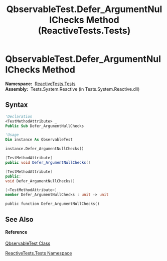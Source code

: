 ﻿---
title: QbservableTest.Defer_ArgumentNullChecks Method  (ReactiveTests.Tests)
TOCTitle: Defer_ArgumentNullChecks Method
ms:assetid: M:ReactiveTests.Tests.QbservableTest.Defer_ArgumentNullChecks
ms:mtpsurl: https://msdn.microsoft.com/en-us/library/reactivetests.tests.qbservabletest.defer_argumentnullchecks(v=VS.103)
ms:contentKeyID: 36619876
ms.date: 06/28/2011
mtps_version: v=VS.103
f1_keywords:
- ReactiveTests.Tests.QbservableTest.Defer_ArgumentNullChecks
dev_langs:
- CSharp
- JScript
- VB
- FSharp
- c++
---

# QbservableTest.Defer\_ArgumentNullChecks Method

**Namespace:**  [ReactiveTests.Tests](hh289046\(v=vs.103\).md)  
**Assembly:**  Tests.System.Reactive (in Tests.System.Reactive.dll)

## Syntax

``` vb
'Declaration
<TestMethodAttribute> _
Public Sub Defer_ArgumentNullChecks
```

``` vb
'Usage
Dim instance As QbservableTest

instance.Defer_ArgumentNullChecks()
```

``` csharp
[TestMethodAttribute]
public void Defer_ArgumentNullChecks()
```

``` c++
[TestMethodAttribute]
public:
void Defer_ArgumentNullChecks()
```

``` fsharp
[<TestMethodAttribute>]
member Defer_ArgumentNullChecks : unit -> unit 
```

``` jscript
public function Defer_ArgumentNullChecks()
```

## See Also

#### Reference

[QbservableTest Class](hh315250\(v=vs.103\).md)

[ReactiveTests.Tests Namespace](hh289046\(v=vs.103\).md)

